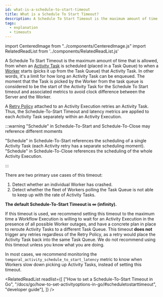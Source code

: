 ```yaml
---
id: what-is-a-schedule-to-start-timeout
title: What is a Schedule To Start Timeout?
description: A Schedule To Start Timeout is the maximum amount of time that is allowed, from when an Activity Task is placed in a Task Queue to when a Worker picks it up from the Task Queue.
tags:
  - explanation
  - timeouts
---
```


import CenteredImage from "../components/CenteredImage.js"
import RelatedReadList from '../components/RelatedReadList.js'

A Schedule To Start Timeout is the maximum amount of time that is allowed, from when an [Activity Task](/docs/content/what-is-an-activity-task) is scheduled (placed in a Task Queue) to when a [Worker](/docs/content/what-is-a-worker) starts (picks it up from the Task Queue) that Activity Task.
In other words, it's a limit for how long an Activity Task can be enqueued.
The moment that the Task is picked by the Worker from the task queue is considered to be the start of the Activity Task for the Schedule To Start timeout and associated metrics to avoid clock difference between the Server and the Worker.

<CenteredImage
imagePath="/diagrams/schedule-to-start-timeout.svg"
imageSize="100"
title="Schedule-To-Start Timeout period"
/>

A [Retry Policy](/docs/content/what-is-a-retry-policy) attached to an Activity Execution retries an Activity Task.
Thus, the Schedule-To-Start Timeout and latency metrics are applied to each Activity Task separately within an Activity Execution.

:::warning "Schedule" in Schedule-To-Start and Schedule-To-Close may reference different moments

"Schedule" in Schedule-To-Start references the scheduling of a single Activity Task (each Activity retry has a separate scheduling moment).
"Schedule" in Schedule-To-Close references the scheduling of the whole Activity Execution.

:::

<CenteredImage
imagePath="/diagrams/schedule-to-start-timeout-with-retry.svg"
imageSize="100"
title="Start-To-Close Timeout period with retries"
/>

There are two primary use cases of this timeout:

1. Detect whether an individual Worker has crashed.
2. Detect whether the fleet of Workers polling the Task Queue is not able to keep up with the rate of Activity Tasks.

**The default Schedule-To-Start Timeout is ∞ (infinity).**

If this timeout is used, we recommend setting this timeout to the maximum time a Workflow Execution is willing to wait for an Activity Execution in the presence of all possible Worker outages, and have a concrete plan in place to reroute Activity Tasks to a different Task Queue.
This timeout **does not** trigger any retries regardless of the Retry Policy, as a retry would place the Activity Task back into the same Task Queue.
We do not recommend using this timeout unless you know what you are doing.

In most cases, we recommend monitoring the `temporal_activity_schedule_to_start_latency` metric to know when Workers slow down picking up Activity Tasks, instead of setting this timeout.

<RelatedReadList
readlist={[
["How to set a Schedule-To-Start Timeout in Go", "/docs/go/how-to-set-activityoptions-in-go/#scheduletostarttimeout", "developer guide"],
]}
/>
